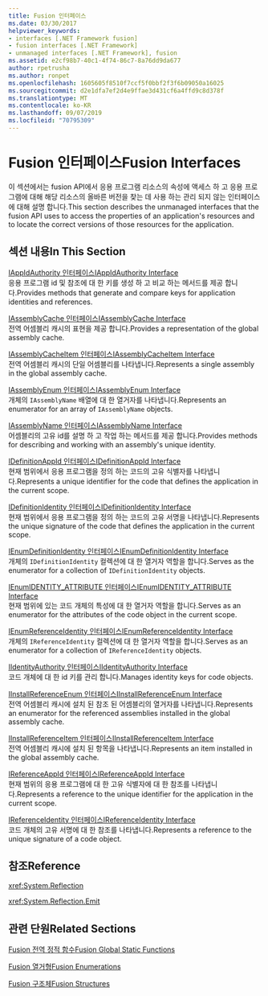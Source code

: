 ```yaml
---
title: Fusion 인터페이스
ms.date: 03/30/2017
helpviewer_keywords:
- interfaces [.NET Framework fusion]
- fusion interfaces [.NET Framework]
- unmanaged interfaces [.NET Framework], fusion
ms.assetid: e2cf98b7-40c1-4f74-86c7-8a76dd9da677
author: rpetrusha
ms.author: ronpet
ms.openlocfilehash: 1605605f8510f7ccf5f0bbf2f3f6b09050a16025
ms.sourcegitcommit: d2e1dfa7ef2d4e9ffae3d431cf6a4ffd9c8d378f
ms.translationtype: MT
ms.contentlocale: ko-KR
ms.lasthandoff: 09/07/2019
ms.locfileid: "70795309"
---
```

# <a name="fusion-interfaces"></a><span data-ttu-id="9212b-102">Fusion 인터페이스</span><span class="sxs-lookup"><span data-stu-id="9212b-102">Fusion Interfaces</span></span>
<span data-ttu-id="9212b-103">이 섹션에서는 fusion API에서 응용 프로그램 리소스의 속성에 액세스 하 고 응용 프로그램에 대해 해당 리소스의 올바른 버전을 찾는 데 사용 하는 관리 되지 않는 인터페이스에 대해 설명 합니다.</span><span class="sxs-lookup"><span data-stu-id="9212b-103">This section describes the unmanaged interfaces that the fusion API uses to access the properties of an application's resources and to locate the correct versions of those resources for the application.</span></span>  
  
## <a name="in-this-section"></a><span data-ttu-id="9212b-104">섹션 내용</span><span class="sxs-lookup"><span data-stu-id="9212b-104">In This Section</span></span>  
 [<span data-ttu-id="9212b-105">IAppIdAuthority 인터페이스</span><span class="sxs-lookup"><span data-stu-id="9212b-105">IAppIdAuthority Interface</span></span>](iappidauthority-interface.md)  
 <span data-ttu-id="9212b-106">응용 프로그램 id 및 참조에 대 한 키를 생성 하 고 비교 하는 메서드를 제공 합니다.</span><span class="sxs-lookup"><span data-stu-id="9212b-106">Provides methods that generate and compare keys for application identities and references.</span></span>  
  
 [<span data-ttu-id="9212b-107">IAssemblyCache 인터페이스</span><span class="sxs-lookup"><span data-stu-id="9212b-107">IAssemblyCache Interface</span></span>](iassemblycache-interface.md)  
 <span data-ttu-id="9212b-108">전역 어셈블리 캐시의 표현을 제공 합니다.</span><span class="sxs-lookup"><span data-stu-id="9212b-108">Provides a representation of the global assembly cache.</span></span>  
  
 [<span data-ttu-id="9212b-109">IAssemblyCacheItem 인터페이스</span><span class="sxs-lookup"><span data-stu-id="9212b-109">IAssemblyCacheItem Interface</span></span>](iassemblycacheitem-interface.md)  
 <span data-ttu-id="9212b-110">전역 어셈블리 캐시의 단일 어셈블리를 나타냅니다.</span><span class="sxs-lookup"><span data-stu-id="9212b-110">Represents a single assembly in the global assembly cache.</span></span>  
  
 [<span data-ttu-id="9212b-111">IAssemblyEnum 인터페이스</span><span class="sxs-lookup"><span data-stu-id="9212b-111">IAssemblyEnum Interface</span></span>](iassemblyenum-interface.md)  
 <span data-ttu-id="9212b-112">개체의 `IAssemblyName` 배열에 대 한 열거자를 나타냅니다.</span><span class="sxs-lookup"><span data-stu-id="9212b-112">Represents an enumerator for an array of `IAssemblyName` objects.</span></span>  
  
 [<span data-ttu-id="9212b-113">IAssemblyName 인터페이스</span><span class="sxs-lookup"><span data-stu-id="9212b-113">IAssemblyName Interface</span></span>](iassemblyname-interface.md)  
 <span data-ttu-id="9212b-114">어셈블리의 고유 id를 설명 하 고 작업 하는 메서드를 제공 합니다.</span><span class="sxs-lookup"><span data-stu-id="9212b-114">Provides methods for describing and working with an assembly's unique identity.</span></span>  
  
 [<span data-ttu-id="9212b-115">IDefinitionAppId 인터페이스</span><span class="sxs-lookup"><span data-stu-id="9212b-115">IDefinitionAppId Interface</span></span>](idefinitionappid-interface.md)  
 <span data-ttu-id="9212b-116">현재 범위에서 응용 프로그램을 정의 하는 코드의 고유 식별자를 나타냅니다.</span><span class="sxs-lookup"><span data-stu-id="9212b-116">Represents a unique identifier for the code that defines the application in the current scope.</span></span>  
  
 [<span data-ttu-id="9212b-117">IDefinitionIdentity 인터페이스</span><span class="sxs-lookup"><span data-stu-id="9212b-117">IDefinitionIdentity Interface</span></span>](idefinitionidentity-interface.md)  
 <span data-ttu-id="9212b-118">현재 범위에서 응용 프로그램을 정의 하는 코드의 고유 서명을 나타냅니다.</span><span class="sxs-lookup"><span data-stu-id="9212b-118">Represents the unique signature of the code that defines the application in the current scope.</span></span>  
  
 [<span data-ttu-id="9212b-119">IEnumDefinitionIdentity 인터페이스</span><span class="sxs-lookup"><span data-stu-id="9212b-119">IEnumDefinitionIdentity Interface</span></span>](ienumdefinitionidentity-interface.md)  
 <span data-ttu-id="9212b-120">개체의 `IDefinitionIdentity` 컬렉션에 대 한 열거자 역할을 합니다.</span><span class="sxs-lookup"><span data-stu-id="9212b-120">Serves as the enumerator for a collection of `IDefinitionIdentity` objects.</span></span>  
  
 [<span data-ttu-id="9212b-121">IEnumIDENTITY_ATTRIBUTE 인터페이스</span><span class="sxs-lookup"><span data-stu-id="9212b-121">IEnumIDENTITY_ATTRIBUTE Interface</span></span>](ienumidentity-attribute-interface.md)  
 <span data-ttu-id="9212b-122">현재 범위에 있는 코드 개체의 특성에 대 한 열거자 역할을 합니다.</span><span class="sxs-lookup"><span data-stu-id="9212b-122">Serves as an enumerator for the attributes of the code object in the current scope.</span></span>  
  
 [<span data-ttu-id="9212b-123">IEnumReferenceIdentity 인터페이스</span><span class="sxs-lookup"><span data-stu-id="9212b-123">IEnumReferenceIdentity Interface</span></span>](ienumreferenceidentity-interface.md)  
 <span data-ttu-id="9212b-124">개체의 `IReferenceIdentity` 컬렉션에 대 한 열거자 역할을 합니다.</span><span class="sxs-lookup"><span data-stu-id="9212b-124">Serves as an enumerator for a collection of `IReferenceIdentity` objects.</span></span>  
  
 [<span data-ttu-id="9212b-125">IIdentityAuthority 인터페이스</span><span class="sxs-lookup"><span data-stu-id="9212b-125">IIdentityAuthority Interface</span></span>](iidentityauthority-interface.md)  
 <span data-ttu-id="9212b-126">코드 개체에 대 한 id 키를 관리 합니다.</span><span class="sxs-lookup"><span data-stu-id="9212b-126">Manages identity keys for code objects.</span></span>  
  
 [<span data-ttu-id="9212b-127">IInstallReferenceEnum 인터페이스</span><span class="sxs-lookup"><span data-stu-id="9212b-127">IInstallReferenceEnum Interface</span></span>](iinstallreferenceenum-interface.md)  
 <span data-ttu-id="9212b-128">전역 어셈블리 캐시에 설치 된 참조 된 어셈블리의 열거자를 나타냅니다.</span><span class="sxs-lookup"><span data-stu-id="9212b-128">Represents an enumerator for the referenced assemblies installed in the global assembly cache.</span></span>  
  
 [<span data-ttu-id="9212b-129">IInstallReferenceItem 인터페이스</span><span class="sxs-lookup"><span data-stu-id="9212b-129">IInstallReferenceItem Interface</span></span>](iinstallreferenceitem-interface.md)  
 <span data-ttu-id="9212b-130">전역 어셈블리 캐시에 설치 된 항목을 나타냅니다.</span><span class="sxs-lookup"><span data-stu-id="9212b-130">Represents an item installed in the global assembly cache.</span></span>  
  
 [<span data-ttu-id="9212b-131">IReferenceAppId 인터페이스</span><span class="sxs-lookup"><span data-stu-id="9212b-131">IReferenceAppId Interface</span></span>](ireferenceappid-interface.md)  
 <span data-ttu-id="9212b-132">현재 범위의 응용 프로그램에 대 한 고유 식별자에 대 한 참조를 나타냅니다.</span><span class="sxs-lookup"><span data-stu-id="9212b-132">Represents a reference to the unique identifier for the application in the current scope.</span></span>  
  
 [<span data-ttu-id="9212b-133">IReferenceIdentity 인터페이스</span><span class="sxs-lookup"><span data-stu-id="9212b-133">IReferenceIdentity Interface</span></span>](ireferenceidentity-interface.md)  
 <span data-ttu-id="9212b-134">코드 개체의 고유 서명에 대 한 참조를 나타냅니다.</span><span class="sxs-lookup"><span data-stu-id="9212b-134">Represents a reference to the unique signature of a code object.</span></span>  
  
## <a name="reference"></a><span data-ttu-id="9212b-135">참조</span><span class="sxs-lookup"><span data-stu-id="9212b-135">Reference</span></span>  
 <xref:System.Reflection>  
  
 <xref:System.Reflection.Emit>  
  
## <a name="related-sections"></a><span data-ttu-id="9212b-136">관련 단원</span><span class="sxs-lookup"><span data-stu-id="9212b-136">Related Sections</span></span>  
 [<span data-ttu-id="9212b-137">Fusion 전역 정적 함수</span><span class="sxs-lookup"><span data-stu-id="9212b-137">Fusion Global Static Functions</span></span>](fusion-global-static-functions.md)  
  
 [<span data-ttu-id="9212b-138">Fusion 열거형</span><span class="sxs-lookup"><span data-stu-id="9212b-138">Fusion Enumerations</span></span>](fusion-enumerations.md)  
  
 [<span data-ttu-id="9212b-139">Fusion 구조체</span><span class="sxs-lookup"><span data-stu-id="9212b-139">Fusion Structures</span></span>](fusion-structures.md)
